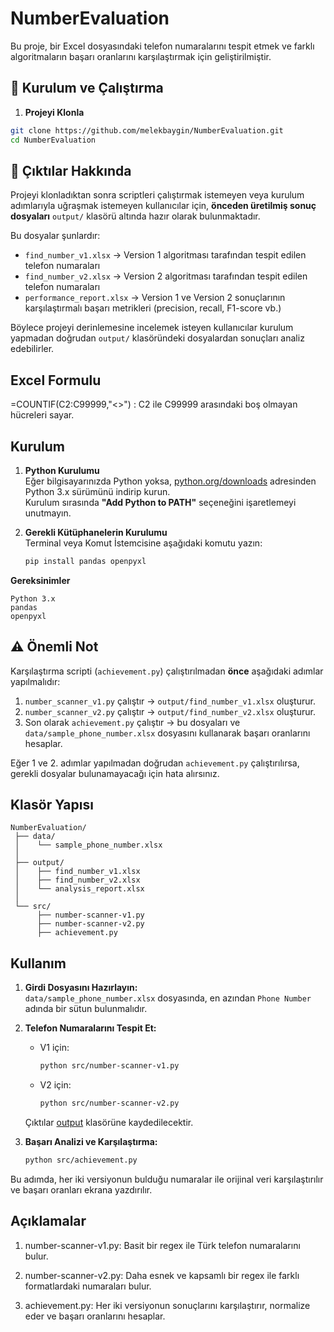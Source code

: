 # NumberEvaluation

Bu proje, bir Excel dosyasındaki telefon numaralarını tespit etmek ve farklı algoritmaların başarı oranlarını karşılaştırmak için geliştirilmiştir.

## 🚀 Kurulum ve Çalıştırma
1. **Projeyi Klonla**
```sh
git clone https://github.com/melekbaygin/NumberEvaluation.git
cd NumberEvaluation
```
## 📂 Çıktılar Hakkında

Projeyi klonladıktan sonra scriptleri çalıştırmak istemeyen veya kurulum adımlarıyla uğraşmak istemeyen kullanıcılar için, **önceden üretilmiş sonuç dosyaları** `output/` klasörü altında hazır olarak bulunmaktadır.  

Bu dosyalar şunlardır:  
- `find_number_v1.xlsx` → Version 1 algoritması tarafından tespit edilen telefon numaraları  
- `find_number_v2.xlsx` → Version 2 algoritması tarafından tespit edilen telefon numaraları  
- `performance_report.xlsx` → Version 1 ve Version 2 sonuçlarının karşılaştırmalı başarı metrikleri (precision, recall, F1-score vb.)  

Böylece projeyi derinlemesine incelemek isteyen kullanıcılar kurulum yapmadan doğrudan `output/` klasöründeki dosyalardan sonuçları analiz edebilirler.

## Excel Formulu 

=COUNTIF(C2:C99999,"<>") : C2 ile C99999 arasındaki boş olmayan hücreleri sayar.

## Kurulum

1. **Python Kurulumu**  
   Eğer bilgisayarınızda Python yoksa, [python.org/downloads](https://www.python.org/downloads/) adresinden Python 3.x sürümünü indirip kurun.  
   Kurulum sırasında **"Add Python to PATH"** seçeneğini işaretlemeyi unutmayın.

2. **Gerekli Kütüphanelerin Kurulumu**  
   Terminal veya Komut İstemcisine aşağıdaki komutu yazın:
   ```sh
   pip install pandas openpyxl
   ```

**Gereksinimler**
```
Python 3.x
pandas
openpyxl
```

## ⚠️ Önemli Not
Karşılaştırma scripti (`achievement.py`) çalıştırılmadan **önce** aşağıdaki adımlar yapılmalıdır:

1. `number_scanner_v1.py` çalıştır → `output/find_number_v1.xlsx` oluşturur.  
2. `number_scanner_v2.py` çalıştır → `output/find_number_v2.xlsx` oluşturur.  
3. Son olarak `achievement.py` çalıştır → bu dosyaları ve `data/sample_phone_number.xlsx` dosyasını kullanarak başarı oranlarını hesaplar.  

Eğer 1 ve 2. adımlar yapılmadan doğrudan `achievement.py` çalıştırılırsa, gerekli dosyalar bulunamayacağı için hata alırsınız.

## Klasör Yapısı
```
NumberEvaluation/
 ├── data/
 │    └── sample_phone_number.xlsx
 │
 ├── output/
 │    ├── find_number_v1.xlsx
 │    ├── find_number_v2.xlsx
 │    └── analysis_report.xlsx
 │
 └── src/
      ├── number-scanner-v1.py
      ├── number-scanner-v2.py
      ├── achievement.py

```
## Kullanım

1. **Girdi Dosyasını Hazırlayın:**  
   `data/sample_phone_number.xlsx` dosyasında, en azından `Phone Number` adında bir sütun bulunmalıdır.

2. **Telefon Numaralarını Tespit Et:**
   - V1 için:
     ```sh
     python src/number-scanner-v1.py
     ```
   - V2 için:
     ```sh
     python src/number-scanner-v2.py
     ```

   Çıktılar [output](http://_vscodecontentref_/3) klasörüne kaydedilecektir.

3. **Başarı Analizi ve Karşılaştırma:**
   ```sh
   python src/achievement.py
   ```
Bu adımda, her iki versiyonun bulduğu numaralar ile orijinal veri karşılaştırılır ve başarı oranları ekrana yazdırılır.

## Açıklamalar
1. number-scanner-v1.py:
Basit bir regex ile Türk telefon numaralarını bulur.

2. number-scanner-v2.py:
Daha esnek ve kapsamlı bir regex ile farklı formatlardaki numaraları bulur.

3. achievement.py:
Her iki versiyonun sonuçlarını karşılaştırır, normalize eder ve başarı oranlarını hesaplar.